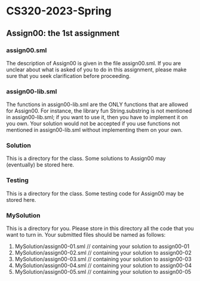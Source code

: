 # CS320-2023-Spring

## Assign00: the 1st assignment

### assign00.sml

The description of Assign00 is given in the
file assign00.sml. If you are unclear about
what is asked of you to do in this assignment,
please make sure that you seek clarification
before proceeding.

### assign00-lib.sml

The functions in assign00-lib.sml are the ONLY functions
that are allowed for Assign00. For instance, the library
fun String.substring is not mentioned in assign00-lib.sml;
if you want to use it, then you have to implement it on you
own. Your solution would not be accepted if you use functions
not mentioned in assign00-lib.sml without implementing them on
your own.

### Solution

This is a directory for the class.  Some solutions to Assign00 may
(eventually) be stored here.

### Testing

This is a directory for the class.  Some testing code for Assign00 may
be stored here.

### MySolution

This is a directory for you. Please store in this directory all the
code that you want to turn in. Your submitted files should be named
as follows:

1. MySolution/assign00-01.sml // containing your solution to assign00-01
2. MySolution/assign00-02.sml // containing your solution to assign00-02
3. MySolution/assign00-03.sml // containing your solution to assign00-03
4. MySolution/assign00-04.sml // containing your solution to assign00-04
5. MySolution/assign00-05.sml // containing your solution to assign00-05
